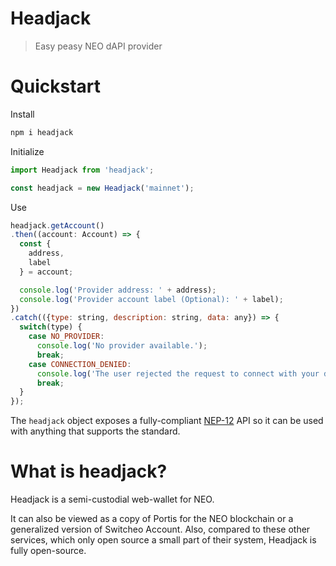 # Headjack
> Easy peasy NEO dAPI provider

# Quickstart

Install
```bash
npm i headjack
```

Initialize
```js
import Headjack from 'headjack';

const headjack = new Headjack('mainnet');
```

Use
```js
headjack.getAccount()
.then((account: Account) => {
  const {
    address,
    label
  } = account;

  console.log('Provider address: ' + address);
  console.log('Provider account label (Optional): ' + label);
})
.catch(({type: string, description: string, data: any}) => {
  switch(type) {
    case NO_PROVIDER:
      console.log('No provider available.');
      break;
    case CONNECTION_DENIED:
      console.log('The user rejected the request to connect with your dApp');
      break;
  }
});
```

The `headjack` object exposes a fully-compliant [NEP-12](https://github.com/nickfujita/proposals/blob/dapp-api/nep-12.mediawiki) API so it can be used with anything that supports the standard.

# What is headjack?
Headjack is a semi-custodial web-wallet for NEO.

It can also be viewed as a copy of Portis for the NEO blockchain or a generalized version of Switcheo Account. Also, compared to these other services, which only open source a small part of their system, Headjack is fully open-source.
